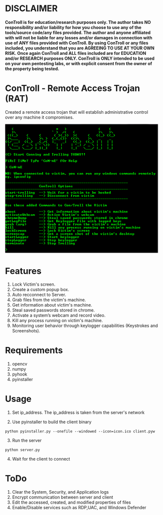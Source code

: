 # DISCLAIMER

#### ConTroll is for education/research purposes only. The author takes NO responsibility and/or liability for how you choose to use any of the tools/source code/any files provided. The author and anyone affiliated with will not be liable for any losses and/or damages in connection with use of ANY files provided with ConTroll. By using ConTroll or any files included, you understand that you are AGREEING TO USE AT YOUR OWN RISK. Once again ConTroll and ALL files included are for EDUCATION and/or RESEARCH purposes ONLY. ConTroll is ONLY intended to be used on your own pentesting labs, or with explicit consent from the owner of the property being tested.

# ConTroll - Remote Access Trojan (RAT)

Created a remote access trojan that will establish administrative control over any machine it compromises.

![alt text](img/1.PNG)

# Features

1. Lock Victim's screen.
2. Create a custom popup box.
3. Auto recconnect to Server.
4. Grab files from the victim's machine.
5. Get information about victim's machine.
6. Steal saved passwords stored in chrome.
7. Activate a system’s webcam and record video.
8. Kill any process running on victim's machine.
9. Monitoring user behavior through keylogger capabilities (Keystrokes and Screenshots).

# Requirements

1. opencv
2. numpy
3. pyhook
4. pyinstaller

# Usage
1. Set ip_address. The ip_address is taken from the server's network

2. Use pyinstaller to build the client binary
```
python pyinstaller.py --onefile --windowed --icon=icon.ico client.pyw
```

3. Run the server
```
python server.py
```

4. Wait for the client to connect

# ToDo

1. Clear the System, Security, and Application logs
2. Encrypt communication between server and client
3. Edit the accessed, created, and modified properties of files
4. Enable/Disable services such as RDP,UAC, and Windows Defender
